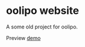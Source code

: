 # oolipo website
A some old project for oolipo.

Preview [demo](https://likeaprothemes.com/stuff/oolipo/build/)
